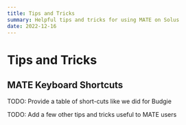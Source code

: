 ```yaml
---
title: Tips and Tricks
summary: Helpful tips and tricks for using MATE on Solus
date: 2022-12-16
---
```


# Tips and Tricks

## MATE Keyboard Shortcuts

TODO: Provide a table of short-cuts like we did for Budgie

TODO: Add a few other tips and tricks useful to MATE users
